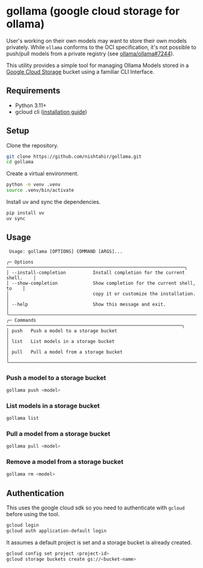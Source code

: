 # gollama (google cloud storage for ollama)

User's working on their own models may want to store their own models privately. While `ollama` conforms to the OCI specification,
it's not possible to push/pull models from a private registry (see [ollama/ollama#7244](https://github.com/ollama/ollama/issues/7244)).

This utility provides a simple tool for managing Ollama Models stored in a [Google Cloud Storage](https://cloud.google.com/storage) bucket using a familiar CLI Interface.

## Requirements

- Python 3.11+
- gcloud cli ([installation guide](https://cloud.google.com/sdk/docs/install))

## Setup

Clone the repository.

```bash
git clone https://github.com/nishtahir/gollama.git
cd gollama
```

Create a virtual environment.

```bash
python -m venv .venv
source .venv/bin/activate
```

Install uv and sync the dependencies.

```bash
pip install uv
uv sync
```

## Usage

```
 Usage: gollama [OPTIONS] COMMAND [ARGS]...

╭─ Options ──────────────────────────────────────────────────────────────────╮
│ --install-completion          Install completion for the current shell.    │
│ --show-completion             Show completion for the current shell, to    │
│                               copy it or customize the installation.       │
│ --help                        Show this message and exit.                  │
╰────────────────────────────────────────────────────────────────────────────╯
╭─ Commands ─────────────────────────────────────────────────────────────────╮
│ push   Push a model to a storage bucket                                    │
│ list   List models in a storage bucket                                     │
│ pull   Pull a model from a storage bucket                                  │
╰────────────────────────────────────────────────────────────────────────────╯
```

### Push a model to a storage bucket

```bash
gollama push <model>
```

### List models in a storage bucket

```bash
gollama list
```

### Pull a model from a storage bucket

```bash
gollama pull <model>
```

### Remove a model from a storage bucket

```bash
gollama rm <model>
```

## Authentication

This uses the google cloud sdk so you need to authenticate with `gcloud` before using the tool.

```bash
gcloud login
gcloud auth application-default login
```

It assumes a default project is set and a storage bucket is already created.

```bash
gcloud config set project <project-id>
gcloud storage buckets create gs://<bucket-name>
```

